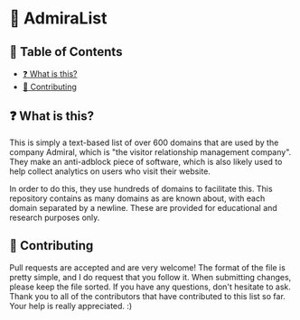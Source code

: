 # 📝 AdmiraList

## 📑 Table of Contents

- [❓ What is this?](#-what-is-this)
- [🤝 Contributing](#-contributing)

## ❓ What is this?

This is simply a text-based list of over 600 domains that are used by the company Admiral, which is "the visitor relationship management company". They make an anti-adblock piece of software, which is also likely used to help collect analytics on users who visit their website.

In order to do this, they use hundreds of domains to facilitate this. This repository contains as many domains as are known about, with each domain separated by a newline. These are provided for educational and research purposes only.

## 🤝 Contributing

Pull requests are accepted and are very welcome! The format of the file is pretty simple, and I do request that you follow it. When submitting changes, please keep the file sorted. If you have any questions, don't hesitate to ask. Thank you to all of the contributors that have contributed to this list so far. Your help is really appreciated. :)
